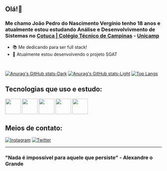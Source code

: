 ## Olá!👋
### Me chamo João Pedro do Nascimento Vergínio tenho 18 anos e atualmente estou estudando Análise e Desenvolvivmento de Sistemas no [Cotuca | Colégio Técnico de Campinas](https://cotuca.unicamp.br/cotuca/) - [Unicamp](https://www.unicamp.br/unicamp/)
- 📚 Me dedicando para ser full stack!
- 🔨 Atualmente estou desenvolvendo o projeto SGAT
<br>

[![Anurag's GitHub stats-Dark](https://github-readme-stats.vercel.app/api?username=joaopedrovrg\&show_icons=true\&theme=dark#gh-dark-mode-only)](https://github.com/anuraghazra/github-readme-stats#responsive-card-theme#gh-dark-mode-only)
[![Anurag's GitHub stats-Light](https://github-readme-stats.vercel.app/api?username=joaopedrovrg\&show_icons=true\&theme=default#gh-light-mode-only)](https://github.com/anuraghazra/github-readme-stats#responsive-card-theme#gh-light-mode-only)
[![Top Langs](https://github-readme-stats.vercel.app/api/top-langs/?username=joaopedrovrg\&layout=donut-vertical)](https://github.com/anuraghazra/github-readme-stats)


## Tecnologias que uso e estudo: 

<div style="display: inline_block">
  
  <img height="50px" width="50px" src="https://cdn.jsdelivr.net/gh/devicons/devicon/icons/java/java-original.svg" /> 
  <img height="50px" width="50px" src="https://cdn.jsdelivr.net/gh/devicons/devicon/icons/python/python-original.svg" />
  <img height="50px" width="50px" src="https://cdn.jsdelivr.net/gh/devicons/devicon/icons/javascript/javascript-original.svg" />
  <img height="50px" width="50px" src="https://cdn.jsdelivr.net/gh/devicons/devicon/icons/html5/html5-plain-wordmark.svg" />
  <img height="50px" width="50px" src="https://cdn.jsdelivr.net/gh/devicons/devicon/icons/css3/css3-plain.svg" />

</div>
<p></p>

## Meios de contato:

[![Instagram](https://img.shields.io/badge/Instagram-E4405F?style=for-the-badge&logo=instagram&logoColor=white)](https://www.instagram.com/joaopedrovrg/)
[![Twitter](https://img.shields.io/badge/Twitter-1DA1F2?style=for-the-badge&logo=twitter&logoColor=white)](https://twitter.com/joaopedrovrg)

 ----------------------------------------------------- 
  ### "Nada é impossível para aquele que persiste" - Alexandre o Grande
